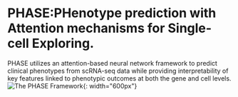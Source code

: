 # PHASE:PHenotype prediction with Attention mechanisms for Single-cell Exploring.
PHASE utilizes an attention-based neural network framework to predict clinical phenotypes from scRNA-seq data while providing interpretability of key features linked to phenotypic outcomes at both the gene and cell levels.
![The PHASE Framework](https://github.com/wuqinhua/PHASE/blob/main/Overview%20of%20PHASE.png){: width="600px"}
